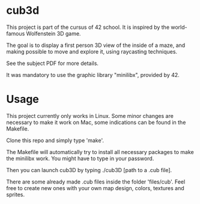 # cub3d

This project is part of the cursus of 42 school. It is inspired by the world-famous Wolfenstein 3D game.

The goal is to display a first person 3D view of the inside of a maze, and making possible to move and explore it, using raycasting techniques.

See the subject PDF for more details. 

It was mandatory to use the graphic library "minilibx", provided by 42.

# Usage

This project currently only works in Linux. Some minor changes are necessary to make it work on Mac, some indications can be found in the Makefile.

Clone this repo and simply type 'make'.

The Makefile will automatically try to install all necessary packages to make the minilibx work. You might have to type in your password.

Then you can launch cub3D by typing ./cub3D [path to a .cub file].

There are some already made .cub files inside the folder 'files/cub'. Feel free to create new ones with your own map design, colors, textures and sprites.


